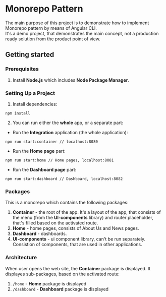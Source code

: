 # Monorepo Pattern
The main purpose of this project is to demonstrate how to implement Monorepo pattern by means of Angular CLI.<br>
It's a demo project, that demonstrates the main concept, not a production ready solution from the product point of view.

## Getting started

### Prerequisites
1. Install **Node.js** which includes **Node Package Manager**.

### Setting Up a Project
1. Install dependencies:
```
npm install
```
2. You can run either the **whole** app, or a separate part:

- Run the **Integration** application (the whole application):
```
npm run start:container // localhost:8080
```
- Run the **Home page** part:
```
npm run start:home // Home pages, localhost:8081

```
- Run the **Dashboard page** part:
```
npm run start:dashboard // Dashboard, localhost:8082

```

### Packages
This is a monorepo which contains the following packages:
1. **Container** - the root of the app. It's a layout of the app, that consists of the menu (from the **UI-components** library) and router placeholder, that's filled based on the activated route.
2. **Home** - home pages, consists of About Us and News pages.
3. **Dashboard** - dashboards.
4. **UI-components** - ui component library, can't be run separately. Consistion of components, that are used in other applications.

### Architecture
When user opens the web site, the **Container** package is displayed. It displayes sub-packages, based on the activated route:
1. `/home` - **Home** package is displayed
2. `/dashboard` - **Dashboard** package is displayed
